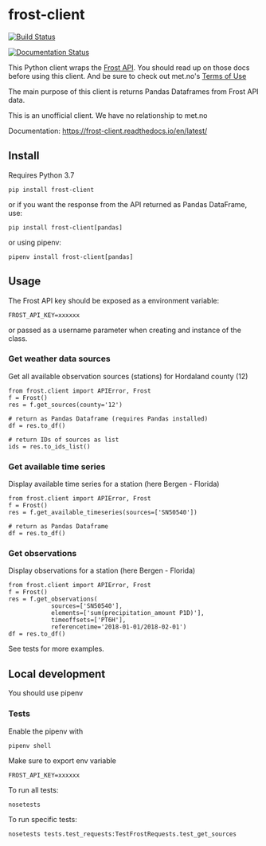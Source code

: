 # frost-client

[![Build Status](https://travis-ci.org/BergensTidende/frost-client.svg?branch=master)](https://travis-ci.org/BergensTidende/frost-client)

[![Documentation Status](https://readthedocs.org/projects/frost-client/badge/?version=latest)](https://frost-client.readthedocs.io/en/latest/?badge=latest)

This Python client wraps the [Frost API](https://frost.met.no/concepts#getting_started). You should 
read up on those docs before using this client. And be sure to check out met.no's 
[Terms of Use](https://frost.met.no/termsofuse)

The main purpose of this client is returns Pandas Dataframes from Frost API data.

This is an unofficial client. We have no relationship to met.no

Documentation: https://frost-client.readthedocs.io/en/latest/

## Install

Requires Python 3.7

`pip install frost-client`

or if you want the response from the API returned as Pandas DataFrame, use:

`pip install frost-client[pandas]`

or using pipenv: 

`pipenv install frost-client[pandas]`

## Usage

The Frost API key should be exposed as a environment variable:

`FROST_API_KEY=xxxxxx` 

or passed as a username parameter when creating and instance of the class.

### Get weather data sources

Get all available observation sources (stations) for Hordaland county (12)

```
from frost.client import APIError, Frost
f = Frost()
res = f.get_sources(county='12')

# return as Pandas Dataframe (requires Pandas installed)
df = res.to_df()

# return IDs of sources as list
ids = res.to_ids_list()
```

### Get available time series

Display available time series for a station (here Bergen - Florida)

```
from frost.client import APIError, Frost
f = Frost()
res = f.get_available_timeseries(sources=['SN50540'])

# return as Pandas Dataframe
df = res.to_df()

```

### Get observations

Display observations for a station (here Bergen - Florida)

```
from frost.client import APIError, Frost
f = Frost()
res = f.get_observations(
            sources=['SN50540'],
            elements=['sum(precipitation_amount P1D)'],
            timeoffsets=['PT6H'],
            referencetime='2018-01-01/2018-02-01')
df = res.to_df()

```

See tests for more examples.

## Local development

You should use pipenv

### Tests

Enable the pipenv with

`pipenv shell`

Make sure to export env variable 

`FROST_API_KEY=xxxxxx`

To run all tests: 

`nosetests`

To run specific tests:

`nosetests tests.test_requests:TestFrostRequests.test_get_sources`
